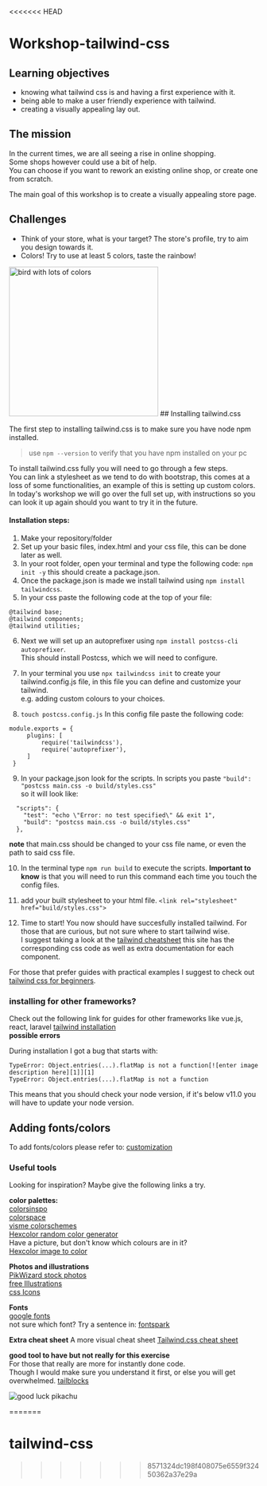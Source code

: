 <<<<<<< HEAD
# Workshop-tailwind-css


## Learning objectives

- knowing what tailwind css is and having a first experience with it.
- being able to make a user friendly experience with tailwind.
- creating a visually appealing lay out.

## The mission

In the current times, we are all seeing a rise in online shopping.  
Some shops however could use a bit of help.  
You can choose if you want to rework an existing online shop, or create one from scratch.  
 
The main goal of this workshop is to create a visually appealing store page.

## Challenges
  
- Think of your store, what is your target? The store's profile, try to aim you design towards it.
- Colors! Try to use at least 5 colors, taste the rainbow!  
<img src="https://media3.giphy.com/media/uZclwnfXqjpMk/giphy.gif" alt="bird with lots of colors" width=300>  
## Installing tailwind.css

The first step to installing tailwind.css is to make sure you have node npm installed.
> use `npm --version` to verify that you have npm installed on your pc  
>

To install tailwind.css fully you will need to go through a few steps.  
You can link a stylesheet as we tend to do with bootstrap, this comes at a loss of some functionalities, an example of this is setting up custom colors.   
In today's workshop we will go over the full set up, with instructions so you can look it up again should you want to try it in the future.  
  
#### Installation steps:
  
  1. Make your repository/folder
  2. Set up your basic files, index.html and your css file, this can be done later as well.  
  3. In your root folder, open your terminal and type the following code: `npm init -y` this should create a package.json.
  4. Once the package.json is made we install tailwind using `npm install tailwindcss`.
5. In your css paste the following code at the top of your file:  
  ```
  @tailwind base;  
  @tailwind components;  
  @tailwind utilities;
  ```

6. Next we will set up an autoprefixer using `npm install postcss-cli autoprefixer`.  
  This should install Postcss, which we will need to configure.
7. In your terminal you use `npx tailwindcss init` to create your tailwind.config.js file, in this file you can define and customize your tailwind.  
   e.g. adding custom colours to your choices.     

8. `touch postcss.config.js` In this config file paste the following code:  
  ```
  module.exports = {
       plugins: [
           require('tailwindcss'),
           require('autoprefixer'),
       ]
   }
   ```


9. In your package.json look for the scripts.
In scripts you paste `"build": "postcss main.css -o build/styles.css"`  
so it will look like:
```
  "scripts": {
    "test": "echo \"Error: no test specified\" && exit 1",
    "build": "postcss main.css -o build/styles.css"
  },
```

**note** that main.css should be changed to your css file name, or even the path to said css file.

10. In the terminal type `npm run build` to execute the scripts.
**Important to know** is that you will need to run this command each time you touch the config files.

11. add your built stylesheet to your html file.
`<link rel="stylesheet" href="build/styles.css">` 

12. Time to start! You now should have succesfully installed tailwind. 
For those that are curious, but not sure where to start tailwind wise.  
I suggest taking a look at the [tailwind cheatsheet](https://tailwindcomponents.com/cheatsheet/) this site has the corresponding css code as well as extra documentation for each component.


For those that prefer guides with practical examples I suggest to check out [tailwind css for beginners](https://codingthesmartway.com/tailwind-css-for-absolute-beginners/).  

### installing for other frameworks?
Check out the following link for guides for other frameworks like vue.js, react, laravel
[tailwind installation](https://tailwindcss.com/docs/installation)            
**possible errors**

During installation I got a bug that starts with:
```
TypeError: Object.entries(...).flatMap is not a function[![enter image description here][1]][1]
TypeError: Object.entries(...).flatMap is not a function
```

This means that you should check your node version, if it's below v11.0 you will have to update your node version.  
## Adding fonts/colors
To add fonts/colors please refer to:
[customization](customization.md)

### Useful tools
Looking for inspiration? Maybe give the following links a try. 
   
**color palettes:**  
[colorsinspo](https://colorsinspo.com/)  
[colorspace](https://mycolor.space/)  
[visme colorschemes](https://visme.co/blog/website-color-schemes/)   
[Hexcolor random color generator](https://hexcolor.co/random-colors)   
Have a picture, but don't know which colours are in it?  
 [Hexcolor image to color](https://hexcolor.co/image-to-colors)    
 
**Photos and illustrations**  
[PikWizard stock photos](https://pikwizard.com/)  
[free Illustrations](https://freeillustrations.xyz/)  
[css Icons](https://css.gg/)  

**Fonts**  
[google fonts](https://fonts.google.com/)    
not sure which font? Try a sentence in: 
[fontspark](https://fontspark.app/)  

**Extra cheat sheet**
A more visual cheat sheet
[Tailwind.css cheat sheet](https://umeshmk.github.io/Tailwindcss-cheatsheet/)

**good tool to have but not really for this exercise**  
For those that really are more for instantly done code.  
Though I would make sure you understand it first, or else you will get overwhelmed.
[tailblocks](https://tailblocks.cc/)

![good luck pikachu](https://media2.giphy.com/media/mqWZoUiub0cyA/giphy.gif)


=======
# tailwind-css
>>>>>>> 8571324dc198f408075e6559f32450362a37e29a

